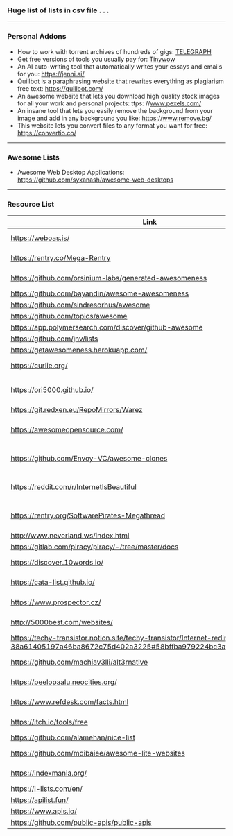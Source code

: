 
### Huge list of lists in csv file . . . 

* * *

### Personal Addons

* How to work with torrent archives of hundreds of gigs: [TELEGRAPH](https://telegra.ph/How-to-work-with-torrent-archives-of-hundreds-of-gigabytes-if-your-computer-is-too-weak-for-it-02-22)
* Get free versions of tools you usually pay for: [Tinywow](https://tinywow.com/)
* An AI auto-writing tool that automatically writes your essays and emails for you: https://jenni.ai/
* Quillbot is a paraphrasing website that rewrites everything as plagiarism free text: https://quillbot.com/
* An awesome website that lets you download high quality stock images for all your work and personal projects: ttps: //www.pexels.com/
* An insane tool that lets you easily remove the background from your image and add in any background you like: https://www.remove.bg/
* This website lets you convert files to any format you want for free: https://convertio.co/

* * * 

### Awesome Lists

* Awesome Web Desktop Applications: https://github.com/syxanash/awesome-web-desktops

* * *

### Resource List

|Link| Description |
| ------ | ------ |
|https://weboas.is/ | Startpage / Site Index |
|https://rentry.co/Mega-Rentry | Useful Rentry Index |
|https://github.com/orsinium-labs/generated-awesomeness | Autogenerated List Index |
|https://github.com/bayandin/awesome-awesomeness | List Index |
|https://github.com/sindresorhus/awesome| List Index |
|https://github.com/topics/awesome | List Index | 
|https://app.polymersearch.com/discover/github-awesome | List Index | 
|https://github.com/jnv/lists | List Index |
|https://getawesomeness.herokuapp.com/ | List Index |
|https://curlie.org/ | Topic Directory |
|https://ori5000.github.io/ | Software & Games Megathread |
|https://git.redxen.eu/RepoMirrors/Warez | Piracy Index |
|https://awesomeopensource.com/ | Open Source Software Indexes |
|https://github.com/Envoy-VC/awesome-clones | Open Source Clones of Popular Sites |
|https://reddit.com/r/InternetIsBeautiful | Helpful / Fun Sites Subreddit |
|https://rentry.org/SoftwarePirates-Megathread | Software Piracy Megathread |
|http://www.neverland.ws/index.html | Piracy Index |
|https://gitlab.com/piracy/piracy/-/tree/master/docs | Piracy Index |
|https://discover.10words.io/ | App / Tool Discovery |
|https://cata-list.github.io/ | Site / Tool Index |
|https://www.prospector.cz/ | Site / Tool Index |
|http://5000best.com/websites/ | Site / Tool Index |
|https://techy-transistor.notion.site/techy-transistor/Internet-redirections-38a61405197a46ba8672c75d402a3225#58bffba979224bc3af93f0b1b8838806 | Site / Tool Index |
|https://github.com/machiav3lli/alt3rnative | Site / Tool Index |
|https://peelopaalu.neocities.org/ | Site / Tool Index |
|https://www.refdesk.com/facts.html | Site / Tool Index |
|https://itch.io/tools/free | Site / Tool Index |
|https://github.com/alamehan/nice-list | Site Index |
|https://github.com/mdibaiee/awesome-lite-websites | Lightweight Site Index |
|https://indexmania.org/ | Link Search Index |
|https://l-lists.com/en/ | List Index |
|https://apilist.fun/ | API index |
|https://www.apis.io/ | API index |
|https://github.com/public-apis/public-apis | API index |


